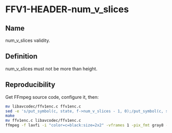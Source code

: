 # FFV1-HEADER-num_v_slices

## Name

num_v_slices validity.

## Definition

num_v_slices must not be more than height. 

## Reproducibility

Get FFmpeg source code, configure it, then:
 
```sh
mv libavcodec/ffv1enc.c ffv1enc.c
sed -e 's/put_symbol(c, state, f->num_v_slices - 1, 0);/put_symbol(c, state, f->avctx->width, 0);/g' ffv1enc.c > libavcodec/ffv1enc.c
make
mv ffv1enc.c libavcodec/ffv1enc.c
ffmpeg -f lavfi -i "color=c=black:size=2x2" -vframes 1 -pix_fmt gray8 -write_crc32 0 -c:v ffv1 -level 3 -slices 1 FFV1-HEADER-num_v_slices_MS_v3.mkv
```
